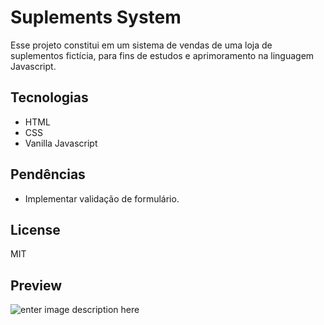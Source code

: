 # **Suplements System** #
Esse projeto constitui em um sistema de vendas de uma loja de suplementos fictícia, para fins de estudos e aprimoramento na linguagem Javascript.

## Tecnologias
- HTML
- CSS
- Vanilla Javascript

## Pendências 
- Implementar validação de formulário.

## License
MIT

## Preview
![enter image description here](https://user-images.githubusercontent.com/52434638/87217574-13198c80-c321-11ea-9ecc-ec217a14aad9.png)
